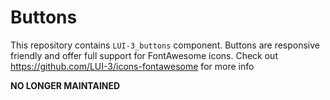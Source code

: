 # Buttons
This repository contains `LUI-3_buttons` component. Buttons are responsive friendly and offer full support for FontAwesome icons. Check out https://github.com/LUI-3/icons-fontawesome for more info

**NO LONGER MAINTAINED**

